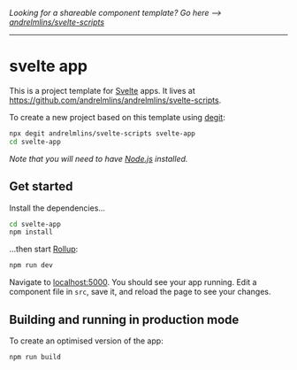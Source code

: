 _Looking for a shareable component template? Go here --> [andrelmlins/svelte-scripts](https://github.com/sveltejs/andrelmlins/svelte-scripts)_

---

# svelte app

This is a project template for [Svelte](https://svelte.dev) apps. It lives at https://github.com/andrelmlins/andrelmlins/svelte-scripts.

To create a new project based on this template using [degit](https://github.com/Rich-Harris/degit):

```bash
npx degit andrelmlins/svelte-scripts svelte-app
cd svelte-app
```

_Note that you will need to have [Node.js](https://nodejs.org) installed._

## Get started

Install the dependencies...

```bash
cd svelte-app
npm install
```

...then start [Rollup](https://rollupjs.org):

```bash
npm run dev
```

Navigate to [localhost:5000](http://localhost:5000). You should see your app running. Edit a component file in `src`, save it, and reload the page to see your changes.

## Building and running in production mode

To create an optimised version of the app:

```bash
npm run build
```
